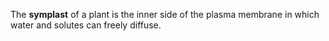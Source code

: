 The **symplast** of a plant is the inner side of the plasma membrane in which water and solutes can freely diffuse.
